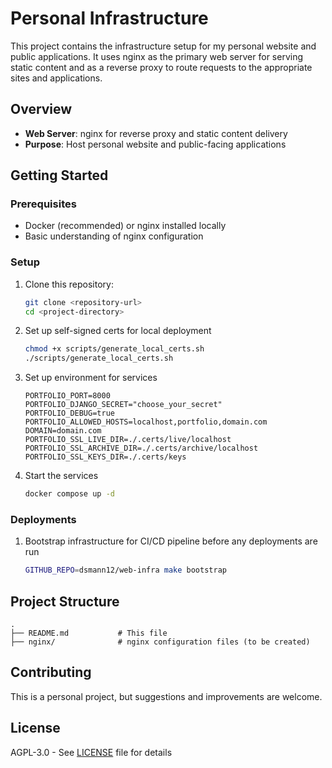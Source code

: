 # Personal Infrastructure

This project contains the infrastructure setup for my personal website and public applications. It uses nginx as the primary web server for serving static content and as a reverse proxy to route requests to the appropriate sites and applications.

## Overview

- **Web Server**: nginx for reverse proxy and static content delivery
- **Purpose**: Host personal website and public-facing applications

## Getting Started

### Prerequisites

- Docker (recommended) or nginx installed locally
- Basic understanding of nginx configuration

### Setup

1. Clone this repository:
   ```bash
   git clone <repository-url>
   cd <project-directory>
   ```

2. Set up self-signed certs for local deployment
   ```bash
   chmod +x scripts/generate_local_certs.sh
   ./scripts/generate_local_certs.sh
   ```

3. Set up environment for services
   ```
   PORTFOLIO_PORT=8000
   PORTFOLIO_DJANGO_SECRET="choose_your_secret"
   PORTFOLIO_DEBUG=true
   PORTFOLIO_ALLOWED_HOSTS=localhost,portfolio,domain.com
   DOMAIN=domain.com
   PORTFOLIO_SSL_LIVE_DIR=./.certs/live/localhost
   PORTFOLIO_SSL_ARCHIVE_DIR=./.certs/archive/localhost
   PORTFOLIO_SSL_KEYS_DIR=./.certs/keys
   ```

4. Start the services
   ```bash
   docker compose up -d
   ```

### Deployments

1. Bootstrap infrastructure for CI/CD pipeline before any deployments are run
   ```bash
   GITHUB_REPO=dsmann12/web-infra make bootstrap
   ```

## Project Structure

```
.
├── README.md           # This file
├── nginx/              # nginx configuration files (to be created)
```

## Contributing

This is a personal project, but suggestions and improvements are welcome.

## License

AGPL-3.0 - See [LICENSE](LICENSE) file for details